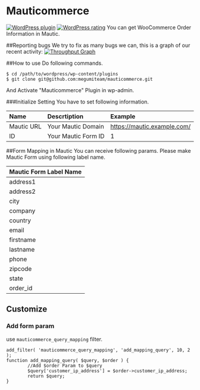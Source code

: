 # Mauticommerce
[![WordPress plugin](https://img.shields.io/wordpress/plugin/v/mauticommerce.svg)](https://wordpress.org/plugins/mauticommerce/)
[![WordPress rating](https://img.shields.io/wordpress/plugin/r/mauticommerce.svg)]()
You can get WooCommerce Order Information in Mautic.

##Reporting bugs
We try to fix as many bugs we can, this is a graph of our recent activity: 
[![Throughput Graph](https://graphs.waffle.io/amimoto-ami/mauticommerce/throughput.svg)](https://waffle.io/amimoto-ami/mauticommerce/metrics/throughput)

##How to use
Do following commands.
```
$ cd /path/to/wordpress/wp-content/plugins
$ git clone git@github.com:megumiteam/mauticommerce.git
```
And Activate "Mauticommerce" Plugin in wp-admin.

###Initialize Setting
You have to set following information.

|Name|Descrtiption|Example|
|:--|:--|:--|
|Mautic URL|Your Mautic Domain|https://mautic.example.com/|
|ID|Your Mautic Form ID|1|

##Form Mapping in Mautic
You can receive following params.
Please make Mautic Form using following label name.

|Mautic Form Label Name|
|:--|
|address1|
|address2|
|city|
|company|
|country|
|email|
|firstname|
|lastname |
|phone|
|zipcode|
|state|
|order_id|

## Customize
### Add form param

use `mauticommerce_query_mapping` filter.
```
add_filter( 'mauticommerce_query_mapping', 'add_mapping_query', 10, 2 );
function add_mapping_query( $query, $order ) {
        //Add $order Param to $query
        $query['customer_ip_address'] = $order->customer_ip_address;
        return $query;
}
```
